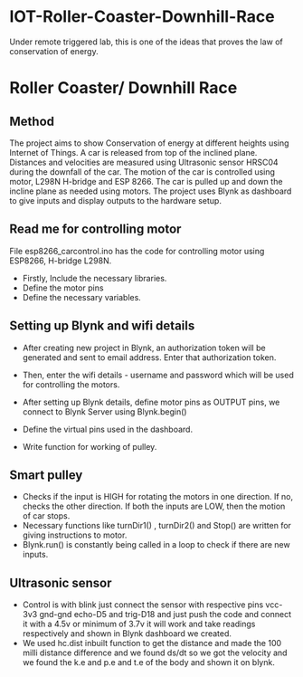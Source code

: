 # IOT-Roller-Coaster-Downhill-Race
Under remote triggered lab, this is one of the ideas that proves the law of conservation of energy.

# Roller Coaster/ Downhill Race 

## Method 
The project aims to show Conservation of energy at different heights using Internet of Things. A car is released from top of the inclined plane. Distances and velocities are measured using Ultrasonic sensor HRSC04 during the downfall of the car. The motion of the car is controlled using motor, L298N H-bridge and ESP 8266. The car is pulled up and down the incline plane as needed using motors. The project uses Blynk as dashboard to give inputs and display outputs to the hardware setup. 

## Read me for controlling motor
File esp8266_carcontrol.ino has the code for controlling motor using ESP8266, H-bridge L298N.

- Firstly, Include the necessary libraries.
- Define the motor pins
- Define the necessary variables.

## Setting up Blynk and wifi details 
- After creating new project in Blynk, an authorization token will be generated and sent to email address. Enter that authorization token.
- Then, enter the wifi details - username and password which will be used for controlling the motors.

- After setting up Blynk details, define motor pins as OUTPUT pins, we connect to Blynk Server using Blynk.begin()
- Define the virtual pins used in the dashboard.
- Write function for working of pulley.

## Smart pulley
- Checks if the input is HIGH for rotating the motors in one direction. If no, checks the other direction. If both the inputs are LOW, then the motion of car stops. 
- Necessary functions like turnDir1() , turnDir2() and Stop() are written for giving instructions to motor.
- Blynk.run() is constantly being called in a loop to check if there are new inputs. 

## Ultrasonic sensor

* Control is with blink just connect the sensor with respective pins vcc-3v3 gnd-gnd echo-D5 and trig-D18 and just push the code and connect it with a 4.5v or minimum of 3.7v it will work and take readings respectively and shown in Blynk dashboard we created.
* We used hc.dist inbuilt function to get the distance and made the 100 milli distance difference and we found ds/dt so we got the velocity and we found the k.e and p.e and t.e of the body and shown it on blynk.
